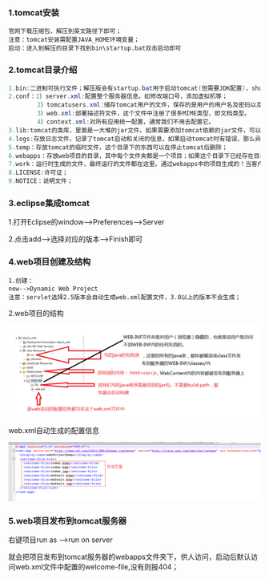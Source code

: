 ### 1.tomcat安装

```
官网下载压缩包，解压到英文路径下即可；
注意：tomcat安装需配置JAVA_HOME环境变量；
启动：进入到解压的目录下找到bin\startup.bat双击启动即可
```

### 2.tomcat目录介绍

```java
1.bin:二进制可执行文件；解压版会有startup.bat用于启动tomcat(但需要JDK配置)，shutdown.bat用于停止tomcat。
2.conf：1）server.xml:配置整个服务器信息。如修改端口号，添加虚拟机等；
		2）tomcatusers.xml:储存tomcat用户的文件，保存的是用户的用户名及密码以及用户的角色信息；
		3）web.xml:部署描述符文件，这个文件中注册了很多MIME类型，即文档类型。
		4）context.xml:对所有应用统一配置，通常我们不用去配置它。
3.lib:tomcat的类库，里面是一大堆的jar文件。如果需要添加tomcat依赖的jar文件，可以把它放到这个目录中，当然也可以把应用依赖的jar文件放到这个目录下，这个目录下的jar所有项目都可以共享，但这样你的应用放到其他tomcat下时就不能共享这个目录下的jar包了，所以建议只把tomcat需要的jar包放到这个目录下；
4.logs:存放日志文件，记录了tomcat启动和关闭的信息，如果启动tomcat时有错误，那么异常也会记录在日志文件中。
5.temp：存放tomcat的临时文件，这个目录下的东西可以在停止tomcat后删除；
6.webapps：存放web项目的目录，其中每个文件夹都是一个项目；如果这个目录下已经存在目录，那么是tomcat自带的项目；
7.work：运行时生成的文件，最终运行的文件都在这里。通过webapps中的项目生成的！当客户端访问一个JSP文件时，tomcat会通过JSP生成java文件，然后再编译java文件生成class文件，生成的java和class文件都会存放到这个目录下；
8.LICENSE:许可证；
9.NOTICE：说明文件；
```

### 3.eclipse集成tomcat

1.打开Eclipse的window-->Preferences—>Server

2.点击add—>选择对应的版本—>Finish即可

### 4.web项目创建及结构

```
1.创建：
new-->Dynamic Web Project
注意：servlet选择2.5版本会自动生成web.xml配置文件，3.0以上的版本不会生成；
```

2.web项目的结构

![1559493220265](assets/1559493220265.png)

web.xml自动生成的配置信息

![1559493296558](assets/1559493296558.png)

### 5.web项目发布到tomcat服务器

右键项目run as -->run on server

就会把项目发布到tomcat服务器的webapps文件夹下，供人访问，启动后默认访问web.xml文件中配置的welcome-file,没有则报404；